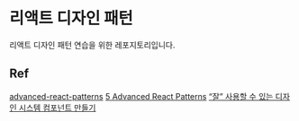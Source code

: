 # 리액트 디자인 패턴

리액트 디자인 패턴 연습을 위한 레포지토리입니다.

## Ref

[advanced-react-patterns](https://github.com/alexis-regnaud/advanced-react-patterns)
[5 Advanced React Patterns](https://javascript.plainenglish.io/5-advanced-react-patterns-a6b7624267a6)
[“잘” 사용할 수 있는 디자인 시스템 컴포넌트 만들기](https://team.modusign.co.kr/%EC%9E%98-%EC%82%AC%EC%9A%A9%ED%95%A0-%EC%88%98-%EC%9E%88%EB%8A%94-%EB%94%94%EC%9E%90%EC%9D%B8-%EC%8B%9C%EC%8A%A4%ED%85%9C-%EC%BB%B4%ED%8F%AC%EB%84%8C%ED%8A%B8-%EB%A7%8C%EB%93%A4%EA%B8%B0-7387b40f547a)

